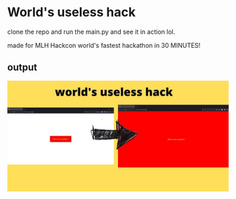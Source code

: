 # World's useless hack

clone the repo and run the main.py and see it in action lol. 

made for MLH Hackcon world's fastest hackathon in 30 MINUTES!

## output

![Full Adder scematics](/assets/output/world's_useless_hack.jpg)

